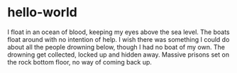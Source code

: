 # hello-world


I float in an ocean of blood, keeping my eyes above the sea level.
The boats float around with no intention of help.
I wish there was something I could do about all the people drowning below, though I had no boat of my own.
The drowning get collected, locked up and hidden away.
Massive prisons set on the rock bottom floor, no way of coming back up.
